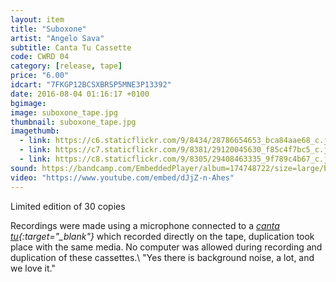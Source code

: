 ```yaml
---
layout: item
title: "Suboxone"
artist: "Angelo Sava"
subtitle: Canta Tu Cassette
code: CWRD 04
category: [release, tape]
price: "6.00"
idcart: "7FKGP12BCSXBRSP5MNE3P13392"
date: 2016-08-04 01:16:17 +0100
bgimage: 
image: suboxone_tape.jpg
thumbnail: suboxone_tape.jpg
imagethumb:
  - link: https://c6.staticflickr.com/9/8434/28786654653_bca84aae68_c.jpg
  - link: https://c7.staticflickr.com/9/8381/29120045630_f85c4f7bc5_c.jpg
  - link: https://c8.staticflickr.com/9/8305/29408463335_9f789c4b67_c.jpg
sound: https://bandcamp.com/EmbeddedPlayer/album=174748722/size=large/bgcol=ffffff/linkcol=333333/tracklist=false/artwork=small/transparent=true/"
video: "https://www.youtube.com/embed/dJjZ-n-Ahes"
---
```


Limited edition of 30 copies

Recordings were made using a microphone connected to a *[canta tu](https://www.youtube.com/watch?v=fm_GRQgXZEE){:target="_blank"}* which recorded directly on the tape, duplication took place with the same media. No computer was allowed during recording and duplication of these cassettes.\\
"Yes there is background noise, a lot, and we love it."